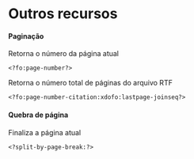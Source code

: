 # Outros recursos
#### Paginação
Retorna o número da página atual
````
<?fo:page-number?>
````
Retorna o número total de páginas do arquivo RTF
````
<?fo:page-number-citation:xdofo:lastpage-joinseq?>
````
#### Quebra de página
Finaliza a página atual
````
<?split-by-page-break:?>
````
